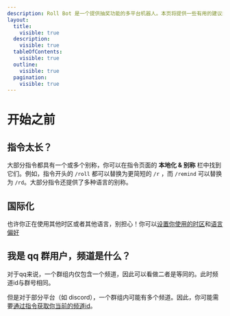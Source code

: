 ```yaml
---
description: Roll Bot 是一个提供抽奖功能的多平台机器人。本页将提供一些有用的建议或解释，帮助你更好的使用 Roll Bot。
layout:
  title:
    visible: true
  description:
    visible: true
  tableOfContents:
    visible: true
  outline:
    visible: true
  pagination:
    visible: true
---
```


# 开始之前

## 指令太长？

大部分指令都具有一个或多个别称，你可以在指令页面的 **本地化 & 别称** 栏中找到它们。例如，指令开头的 `/roll` 都可以替换为更简短的 `/r` ，而 `/remind` 可以替换为 `/rd`。大部分指令还提供了多种语言的别称。

## 国际化

也许你正在使用其他时区或者其他语言，别担心！你可以[设置你使用的时区](i18n/user-timezone.md)和[语言偏好](i18n/user-language-prefer.md)

## 我是 qq 群用户，频道是什么？

对于qq来说，一个群组内仅包含一个频道，因此可以看做二者是等同的。此时频道id与群号相同。

但是对于部分平台（如 discord），一个群组内可能有多个频道。因此，你可能需要[通过指令获取你当前的频道id](basic/get-channel-id.md)。

